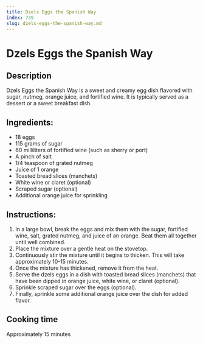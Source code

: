 ```yaml
---
title: Dzels Eggs the Spanish Way
index: 739
slug: dzels-eggs-the-spanish-way.md
---
```


# Dzels Eggs the Spanish Way

## Description
Dzels Eggs the Spanish Way is a sweet and creamy egg dish flavored with sugar, nutmeg, orange juice, and fortified wine. It is typically served as a dessert or a sweet breakfast dish.

## Ingredients:
- 18 eggs
- 115 grams of sugar
- 60 milliliters of fortified wine (such as sherry or port)
- A pinch of salt
- 1/4 teaspoon of grated nutmeg
- Juice of 1 orange
- Toasted bread slices (manchets)
- White wine or claret (optional)
- Scraped sugar (optional)
- Additional orange juice for sprinkling

## Instructions:
1. In a large bowl, break the eggs and mix them with the sugar, fortified wine, salt, grated nutmeg, and juice of an orange. Beat them all together until well combined.
2. Place the mixture over a gentle heat on the stovetop.
3. Continuously stir the mixture until it begins to thicken. This will take approximately 10-15 minutes.
4. Once the mixture has thickened, remove it from the heat.
5. Serve the dzels eggs in a dish with toasted bread slices (manchets) that have been dipped in orange juice, white wine, or claret (optional).
6. Sprinkle scraped sugar over the eggs (optional).
7. Finally, sprinkle some additional orange juice over the dish for added flavor.

## Cooking time
Approximately 15 minutes